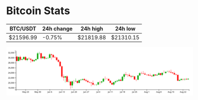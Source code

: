 # Bitcoin Stats

BTC/USDT|24h change|24h high|24h low|
|---|---|---|---|
|$21596.99|-0.75%|$21819.88|$21310.15|

<img src="./chart.svg">

